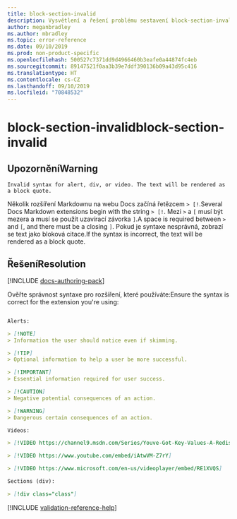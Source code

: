 ```yaml
---
title: block-section-invalid
description: Vysvětlení a řešení problému sestavení block-section-invalid na webu Docs
author: meganbradley
ms.author: mbradley
ms.topic: error-reference
ms.date: 09/10/2019
ms.prod: non-product-specific
ms.openlocfilehash: 500527c7371dd9d4966460b3eafe0a44874fc4eb
ms.sourcegitcommit: 89147521f0aa3b39e7ddf390136b09a43d95c416
ms.translationtype: HT
ms.contentlocale: cs-CZ
ms.lasthandoff: 09/10/2019
ms.locfileid: "70848532"
---
```

# <a name="block-section-invalid"></a><span data-ttu-id="47660-103">block-section-invalid</span><span class="sxs-lookup"><span data-stu-id="47660-103">block-section-invalid</span></span>

## <a name="warning"></a><span data-ttu-id="47660-104">Upozornění</span><span class="sxs-lookup"><span data-stu-id="47660-104">Warning</span></span>

`Invalid syntax for alert, div, or video. The text will be rendered as a block quote.`

<span data-ttu-id="47660-105">Několik rozšíření Markdownu na webu Docs začíná řetězcem `> [!`.</span><span class="sxs-lookup"><span data-stu-id="47660-105">Several Docs Markdown extensions begin with the string `> [!`.</span></span> <span data-ttu-id="47660-106">Mezi `>` a `[` musí být mezera a musí se použít uzavírací závorka `]`.</span><span class="sxs-lookup"><span data-stu-id="47660-106">A space is required between `>` and `[`, and there must be a closing `]`.</span></span> <span data-ttu-id="47660-107">Pokud je syntaxe nesprávná, zobrazí se text jako bloková citace.</span><span class="sxs-lookup"><span data-stu-id="47660-107">If the syntax is incorrect, the text will be rendered as a block quote.</span></span>

## <a name="resolution"></a><span data-ttu-id="47660-108">Řešení</span><span class="sxs-lookup"><span data-stu-id="47660-108">Resolution</span></span>

[!INCLUDE [docs-authoring-pack](includes/docs-authoring-pack.md)]

<span data-ttu-id="47660-109">Ověřte správnost syntaxe pro rozšíření, které používáte:</span><span class="sxs-lookup"><span data-stu-id="47660-109">Ensure the syntax is correct for the extension you're using:</span></span>

```markdown

Alerts:

> [!NOTE]
> Information the user should notice even if skimming.

> [!TIP]
> Optional information to help a user be more successful.

> [!IMPORTANT]
> Essential information required for user success.

> [!CAUTION]
> Negative potential consequences of an action.

> [!WARNING]
> Dangerous certain consequences of an action.

Videos:

> [!VIDEO https://channel9.msdn.com/Series/Youve-Got-Key-Values-A-Redis-Jump-Start/03/player]

> [!VIDEO https://www.youtube.com/embed/iAtwVM-Z7rY]

> [!VIDEO https://www.microsoft.com/en-us/videoplayer/embed/RE1XVQS]

Sections (div):

> [!div class="class"]

```


<!--make sure to add this file to your includes folder and verify the path-->
[!INCLUDE [validation-reference-help](includes/validation-reference-help.md)]
